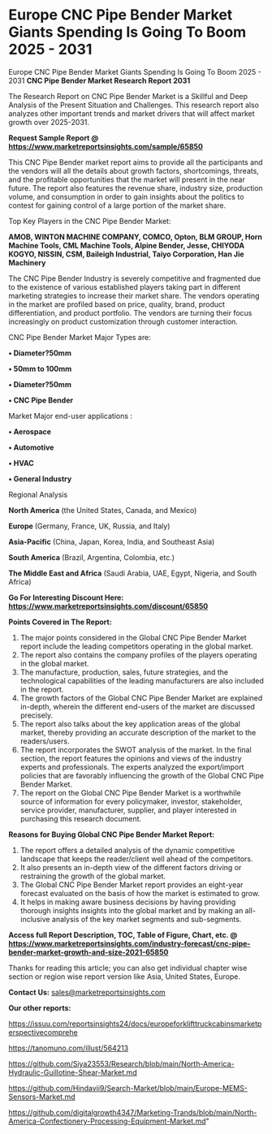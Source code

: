 # Europe CNC Pipe Bender Market Giants Spending Is Going To Boom 2025 - 2031
Europe CNC Pipe Bender Market Giants Spending Is Going To Boom 2025 - 2031
<strong>CNC Pipe Bender Market Research Report 2031</strong>

The Research Report on CNC Pipe Bender Market is a Skillful and Deep Analysis of the Present Situation and Challenges. This research report also analyzes other important trends and market drivers that will affect market growth over 2025-2031.

<strong>Request Sample Report @ <a href=https://www.marketreportsinsights.com/sample/65850>https://www.marketreportsinsights.com/sample/65850</a></strong>

This CNC Pipe Bender market report aims to provide all the participants and the vendors will all the details about growth factors, shortcomings, threats, and the profitable opportunities that the market will present in the near future. The report also features the revenue share, industry size, production volume, and consumption in order to gain insights about the politics to contest for gaining control of a large portion of the market share.

Top Key Players in the CNC Pipe Bender Market:

<strong>AMOB, WINTON MACHINE COMPANY, COMCO, Opton, BLM GROUP, Horn Machine Tools, CML Machine Tools, Alpine Bender, Jesse, CHIYODA KOGYO, NISSIN, CSM, Baileigh Industrial, Taiyo Corporation, Han Jie Machinery</strong>

The CNC Pipe Bender Industry is severely competitive and fragmented due to the existence of various established players taking part in different marketing strategies to increase their market share. The vendors operating in the market are profiled based on price, quality, brand, product differentiation, and product portfolio. The vendors are turning their focus increasingly on product customization through customer interaction.

CNC Pipe Bender Market Major Types are:

<strong>• Diameter?50mm

• 50mm to 100mm

• Diameter?50mm

• CNC Pipe Bender</strong>

Market Major end-user applications :

<strong>• Aerospace

• Automotive

• HVAC

• General Industry</strong>

Regional Analysis

</u><strong><b>North America</b></strong> (the United States, Canada, and Mexico)

<strong><b>Europe </b></strong>(Germany, France, UK, Russia, and Italy)

<strong><b>Asia-Pacific</b></strong> (China, Japan, Korea, India, and Southeast Asia)

<strong><b>South America</b></strong> (Brazil, Argentina, Colombia, etc.)

<strong><b>The Middle East and Africa</b></strong> (Saudi Arabia, UAE, Egypt, Nigeria, and South Africa)

<strong>Go For Interesting Discount Here: <a href=https://www.marketreportsinsights.com/discount/65850>https://www.marketreportsinsights.com/discount/65850</a></strong>

<strong>Points Covered in The Report:</strong>
<ol>
  <li>The major points considered in the Global CNC Pipe Bender Market report include the leading competitors operating in the global market.</li>
  <li>The report also contains the company profiles of the players operating in the global market.</li>
  <li>The manufacture, production, sales, future strategies, and the technological capabilities of the leading manufacturers are also included in the report.</li>
  <li>The growth factors of the Global CNC Pipe Bender Market are explained in-depth, wherein the different end-users of the market are discussed precisely.</li>
  <li>The report also talks about the key application areas of the global market, thereby providing an accurate description of the market to the readers/users.</li>
  <li>The report incorporates the SWOT analysis of the market. In the final section, the report features the opinions and views of the industry experts and professionals. The experts analyzed the export/import policies that are favorably influencing the growth of the Global CNC Pipe Bender Market.</li>
  <li>The report on the Global CNC Pipe Bender Market is a worthwhile source of information for every policymaker, investor, stakeholder, service provider, manufacturer, supplier, and player interested in purchasing this research document.</li>
</ol>
<strong>Reasons for Buying Global CNC Pipe Bender Market Report:</strong>

<ol>
  <li>The report offers a detailed analysis of the dynamic competitive landscape that keeps the reader/client well ahead of the competitors.</li>
  <li>It also presents an in-depth view of the different factors driving or restraining the growth of the global market.</li>
  <li>The Global CNC Pipe Bender Market report provides an eight-year forecast evaluated on the basis of how the market is estimated to grow.</li>
  <li>It helps in making aware business decisions by having providing thorough insights insights into the global market and by making an all-inclusive analysis of the key market segments and sub-segments.</li>
</ol>
<strong>Access full Report Description, TOC, Table of Figure, Chart, etc. @ <a href=https://www.marketreportsinsights.com/industry-forecast/cnc-pipe-bender-market-growth-and-size-2021-65850>https://www.marketreportsinsights.com/industry-forecast/cnc-pipe-bender-market-growth-and-size-2021-65850</a></strong>


Thanks for reading this article; you can also get individual chapter wise section or region wise report version like Asia, United States, Europe.

<strong>Contact Us:</strong>
sales@marketreportsinsights.com

<strong>Our other reports:</strong>

<a href=https://issuu.com/reportsinsights24/docs/europeforklifttruckcabinsmarketperspectivecomprehe>https://issuu.com/reportsinsights24/docs/europeforklifttruckcabinsmarketperspectivecomprehe</a>

<a href=https://tanomuno.com/illust/564213>https://tanomuno.com/illust/564213</a>

<a href=https://github.com/Siya23553/Research/blob/main/North-America-Hydraulic-Guillotine-Shear-Market.md>https://github.com/Siya23553/Research/blob/main/North-America-Hydraulic-Guillotine-Shear-Market.md</a>

<a href=https://github.com/Hindavii9/Search-Market/blob/main/Europe-MEMS-Sensors-Market.md>https://github.com/Hindavii9/Search-Market/blob/main/Europe-MEMS-Sensors-Market.md</a>

<a href=https://github.com/digitalgrowth4347/Marketing-Trands/blob/main/North-America-Confectionery-Processing-Equipment-Market.md>https://github.com/digitalgrowth4347/Marketing-Trands/blob/main/North-America-Confectionery-Processing-Equipment-Market.md</a>"

